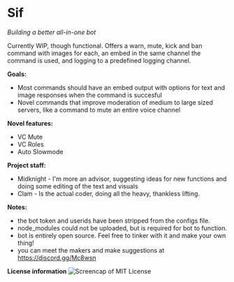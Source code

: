 # Sif
*Building a better all-in-one bot*

Currently WIP, though functional. Offers a warn, mute, kick and ban command with images for each, an embed in the same channel the command is used, and logging to a predefined logging channel. 

**Goals:**
- Most commands should have an embed output with options for text and image responses when the command is succesful  
- Novel commands that improve moderation of medium to large sized servers, like a command to mute an entire voice channel

**Novel features:**
- VC Mute
- VC Roles
- Auto Slowmode

**Project staff:**
- Midknight - I'm more an advisor, suggesting ideas for new functions and doing some editing of the text and visuals
- Clam - Is the actual coder, doing all the heavy, thankless lifting.

**Notes:**
- the bot token and userids have been stripped from the configs file. 
- node_modules could not be uploaded, but is required for bot to function.
- bot is entirely open source.  Feel free to tinker with it and make your own thing! 
- you can meet the makers and make suggestions at https://discord.gg/Mc8wsn 

**License information**
<img src="https://imgur.com/3AbRiQc.jpg" alt="Screencap of MIT License">
